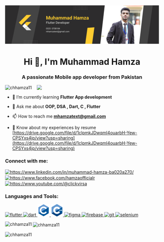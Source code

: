 ![logo](https://github.com/chhamza11/chhamza11/blob/main/github%20banner.png)
<h1 align="center">Hi 👋, I'm Muhammad Hamza</h1>
<h3 align="center">A passionate Mobile app developer from Pakistan</h3>
<img align="right" ali="coding" width="400" src="https://user-images.githubusercontent.com/55389276/140866485-8fb1c876-9a8f-4d6a-98dc-08c4981eaf70.gif">
<p align="left"> <img src="https://komarev.com/ghpvc/?username=chhamza11&label=Profile%20views&color=0e75b6&style=flat" alt="chhamza11" /> </p>

- 🌱 I’m currently learning **Flutter App development**

- 💬 Ask me about **OOP, DSA , Dart, C , Flutter**

- 📫 How to reach me **mhamzatext@gmail.com**

- 📄 Know about my experiences by resume [https://drive.google.com/file/d/1clpmkJDwqmI4ouarbH-Yew-CPSYxs4jp/view?usp=sharing](https://drive.google.com/file/d/1clpmkJDwqmI4ouarbH-Yew-CPSYxs4jp/view?usp=sharing)

<h3 align="left">Connect with me:</h3>
<p align="left">
<a href="https://www.linkedin.com/in/muhammad-hamza-ba020a270/" target="blank"><img align="center" src="https://raw.githubusercontent.com/rahuldkjain/github-profile-readme-generator/master/src/images/icons/Social/linked-in-alt.svg" alt="https://www.linkedin.com/in/muhammad-hamza-ba020a270/" height="30" width="40" /></a>
<a href="https://www.facebook.com/hamzaofficialr" target="blank"><img align="center" src="https://raw.githubusercontent.com/rahuldkjain/github-profile-readme-generator/master/src/images/icons/Social/facebook.svg" alt="https://www.facebook.com/hamzaofficialr" height="30" width="40" /></a>
<a href="https://www.youtube.com/@clickvirsa" target="blank"><img align="center" src="https://raw.githubusercontent.com/rahuldkjain/github-profile-readme-generator/master/src/images/icons/Social/youtube.svg" alt="https://www.youtube.com/@clickvirsa" height="30" width="40" /></a>
</p>

<h3 align="left">Languages and Tools:</h3>
<p align="left"> <a href="https://flutter.dev" target="_blank" rel="noreferrer"> <img src="https://www.vectorlogo.zone/logos/flutterio/flutterio-icon.svg" alt="flutter" width="40" height="40"/> </a> <a href="https://dart.dev" target="_blank" rel="noreferrer"> <img src="https://www.vectorlogo.zone/logos/dartlang/dartlang-icon.svg" alt="dart" width="40" height="40"/> </a> <a href="https://www.cprogramming.com/" target="_blank" rel="noreferrer"> <img src="https://raw.githubusercontent.com/devicons/devicon/master/icons/c/c-original.svg" alt="c" width="40" height="40"/> </a> <a href="https://www.w3schools.com/cpp/" target="_blank" rel="noreferrer"> <img src="https://raw.githubusercontent.com/devicons/devicon/master/icons/cplusplus/cplusplus-original.svg" alt="cplusplus" width="40" height="40"/> </a> <a href="https://www.figma.com/" target="_blank" rel="noreferrer"> <img src="https://www.vectorlogo.zone/logos/figma/figma-icon.svg" alt="figma" width="40" height="40"/> </a> <a href="https://firebase.google.com/" target="_blank" rel="noreferrer"> <img src="https://www.vectorlogo.zone/logos/firebase/firebase-icon.svg" alt="firebase" width="40" height="40"/> </a> <a href="https://git-scm.com/" target="_blank" rel="noreferrer"> <img src="https://www.vectorlogo.zone/logos/git-scm/git-scm-icon.svg" alt="git" width="40" height="40"/> </a> <a href="https://www.selenium.dev" target="_blank" rel="noreferrer"> <img src="https://raw.githubusercontent.com/detain/svg-logos/780f25886640cef088af994181646db2f6b1a3f8/svg/selenium-logo.svg" alt="selenium" width="40" height="40"/> </a> </p>

<p><img align="left" src="https://github-readme-stats.vercel.app/api/top-langs?username=chhamza11&show_icons=true&locale=en&layout=compact" alt="chhamza11" /></p>

<p>&nbsp;<img align="center" src="https://github-readme-stats.vercel.app/api?username=chhamza11&show_icons=true&locale=en" alt="chhamza11" /></p>

<p><img align="center" src="https://github-readme-streak-stats.herokuapp.com/?user=chhamza11&" alt="chhamza11" /></p>
